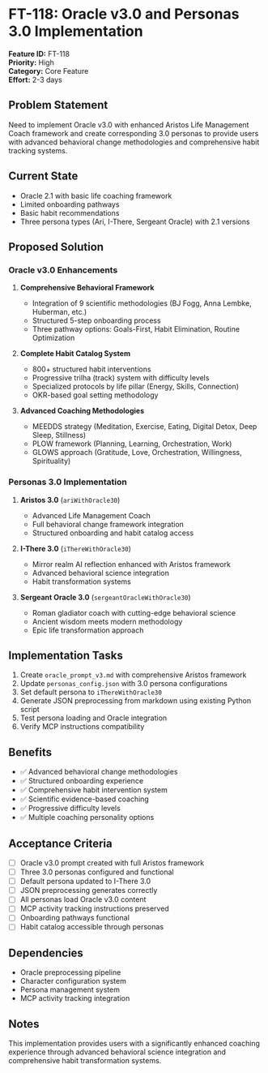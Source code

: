 # FT-118: Oracle v3.0 and Personas 3.0 Implementation

**Feature ID:** FT-118  
**Priority:** High  
**Category:** Core Feature  
**Effort:** 2-3 days  

## Problem Statement

Need to implement Oracle v3.0 with enhanced Aristos Life Management Coach framework and create corresponding 3.0 personas to provide users with advanced behavioral change methodologies and comprehensive habit tracking systems.

## Current State

- Oracle 2.1 with basic life coaching framework
- Limited onboarding pathways
- Basic habit recommendations
- Three persona types (Ari, I-There, Sergeant Oracle) with 2.1 versions

## Proposed Solution

### Oracle v3.0 Enhancements

1. **Comprehensive Behavioral Framework**
   - Integration of 9 scientific methodologies (BJ Fogg, Anna Lembke, Huberman, etc.)
   - Structured 5-step onboarding process
   - Three pathway options: Goals-First, Habit Elimination, Routine Optimization

2. **Complete Habit Catalog System**
   - 800+ structured habit interventions
   - Progressive trilha (track) system with difficulty levels
   - Specialized protocols by life pillar (Energy, Skills, Connection)
   - OKR-based goal setting methodology

3. **Advanced Coaching Methodologies**
   - MEEDDS strategy (Meditation, Exercise, Eating, Digital Detox, Deep Sleep, Stillness)
   - PLOW framework (Planning, Learning, Orchestration, Work)
   - GLOWS approach (Gratitude, Love, Orchestration, Willingness, Spirituality)

### Personas 3.0 Implementation

1. **Aristos 3.0** (`ariWithOracle30`)
   - Advanced Life Management Coach
   - Full behavioral change framework integration
   - Structured onboarding and habit catalog access

2. **I-There 3.0** (`iThereWithOracle30`)
   - Mirror realm AI reflection enhanced with Aristos framework
   - Advanced behavioral science integration
   - Habit transformation systems

3. **Sergeant Oracle 3.0** (`sergeantOracleWithOracle30`)
   - Roman gladiator coach with cutting-edge behavioral science
   - Ancient wisdom meets modern methodology
   - Epic life transformation approach

## Implementation Tasks

1. Create `oracle_prompt_v3.md` with comprehensive Aristos framework
2. Update `personas_config.json` with 3.0 persona configurations
3. Set default persona to `iThereWithOracle30`
4. Generate JSON preprocessing from markdown using existing Python script
5. Test persona loading and Oracle integration
6. Verify MCP instructions compatibility

## Benefits

- ✅ Advanced behavioral change methodologies
- ✅ Structured onboarding experience
- ✅ Comprehensive habit intervention system
- ✅ Scientific evidence-based coaching
- ✅ Progressive difficulty levels
- ✅ Multiple coaching personality options

## Acceptance Criteria

- [ ] Oracle v3.0 prompt created with full Aristos framework
- [ ] Three 3.0 personas configured and functional
- [ ] Default persona updated to I-There 3.0
- [ ] JSON preprocessing generates correctly
- [ ] All personas load Oracle v3.0 content
- [ ] MCP activity tracking instructions preserved
- [ ] Onboarding pathways functional
- [ ] Habit catalog accessible through personas

## Dependencies

- Oracle preprocessing pipeline
- Character configuration system
- Persona management system
- MCP activity tracking integration

## Notes

This implementation provides users with a significantly enhanced coaching experience through advanced behavioral science integration and comprehensive habit transformation systems.


